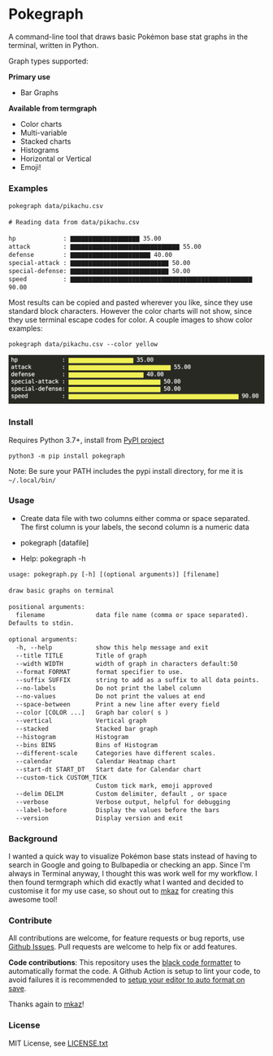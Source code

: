 # Pokegraph

A command-line tool that draws basic Pokémon base stat graphs in the terminal, written in Python.

Graph types supported:

**Primary use**

- Bar Graphs

**Available from termgraph**

- Color charts
- Multi-variable
- Stacked charts
- Histograms
- Horizontal or Vertical
- Emoji!


### Examples

```
pokegraph data/pikachu.csv

# Reading data from data/pikachu.csv

hp             : ▇▇▇▇▇▇▇▇▇▇▇▇▇▇▇▇▇▇▇ 35.00
attack         : ▇▇▇▇▇▇▇▇▇▇▇▇▇▇▇▇▇▇▇▇▇▇▇▇▇▇▇▇▇▇ 55.00
defense        : ▇▇▇▇▇▇▇▇▇▇▇▇▇▇▇▇▇▇▇▇▇▇ 40.00
special-attack : ▇▇▇▇▇▇▇▇▇▇▇▇▇▇▇▇▇▇▇▇▇▇▇▇▇▇▇ 50.00
special-defense: ▇▇▇▇▇▇▇▇▇▇▇▇▇▇▇▇▇▇▇▇▇▇▇▇▇▇▇ 50.00
speed          : ▇▇▇▇▇▇▇▇▇▇▇▇▇▇▇▇▇▇▇▇▇▇▇▇▇▇▇▇▇▇▇▇▇▇▇▇▇▇▇▇▇▇▇▇▇▇▇▇▇▇ 90.00
```

Most results can be copied and pasted wherever you like, since they use standard block characters. However the color charts will not show, since they use terminal escape codes for color. A couple images to show color examples:

```
pokegraph data/pikachu.csv --color yellow
```

<img src="https://github.com/starchildluke/pokegraph/blob/main/pikachu-yellow-base-stats.jpg" alt="Bar chart in yellow" />

### Install

Requires Python 3.7+, install from [PyPI project](https://pypi.org/project/termgraph/)

```
python3 -m pip install pokegraph
```

Note: Be sure your PATH includes the pypi install directory, for me it is `~/.local/bin/`

### Usage

* Create data file with two columns either comma or space separated.
  The first column is your labels, the second column is a numeric data

* pokegraph [datafile]

* Help: pokegraph -h

```
usage: pokegraph.py [-h] [(optional arguments)] [filename]

draw basic graphs on terminal

positional arguments:
  filename              data file name (comma or space separated). Defaults to stdin.

optional arguments:
  -h, --help            show this help message and exit
  --title TITLE         Title of graph
  --width WIDTH         width of graph in characters default:50
  --format FORMAT       format specifier to use.
  --suffix SUFFIX       string to add as a suffix to all data points.
  --no-labels           Do not print the label column
  --no-values           Do not print the values at end
  --space-between       Print a new line after every field
  --color [COLOR ...]   Graph bar color( s )
  --vertical            Vertical graph
  --stacked             Stacked bar graph
  --histogram           Histogram
  --bins BINS           Bins of Histogram
  --different-scale     Categories have different scales.
  --calendar            Calendar Heatmap chart
  --start-dt START_DT   Start date for Calendar chart
  --custom-tick CUSTOM_TICK
                        Custom tick mark, emoji approved
  --delim DELIM         Custom delimiter, default , or space
  --verbose             Verbose output, helpful for debugging
  --label-before        Display the values before the bars
  --version             Display version and exit
```

### Background

I wanted a quick way to visualize Pokémon base stats instead of having to search in Google and going to Bulbapedia or checking an app. Since I'm always in Terminal anyway, I thought this was work well for my workflow. I then found termgraph which did exactly what I wanted and decided to customise it for my use case, so shout out to [mkaz](https://github.com/mkaz/termgraph/) for creating this awesome tool!

### Contribute

All contributions are welcome, for feature requests or bug reports, use [Github Issues](https://github.com/starchildluke/pokegraph/issues). Pull requests are welcome to help fix or add features.

**Code contributions**: This repository uses the [black code formatter](https://github.com/psf/black) to automatically format the code. A Github Action is setup to lint your code, to avoid failures it is recommended to [setup your editor to auto format on save](https://github.com/psf/black/blob/master/docs/editor_integration.md).

Thanks again to [mkaz](https://github.com/mkaz/)!

### License

MIT License, see [LICENSE.txt](LICENSE.txt)